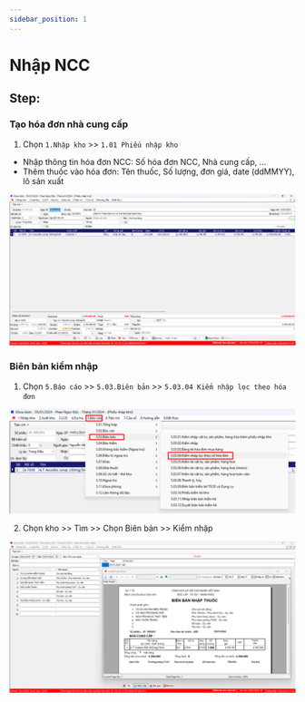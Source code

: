 ```yaml
---
sidebar_position: 1
---
```


# Nhập NCC

## Step:
### Tạo hóa đơn nhà cung cấp
 1. Chọn `1.Nhập kho` >> `1.01 Phiếu nhập kho`
 
- Nhập thông tin hóa đơn NCC: Số hóa đơn NCC, Nhà cung cấp, ...
- Thêm thuốc vào hóa đơn: Tên thuốc, Số lượng, đơn giá, date (ddMMYY), lô sản xuất

![ncc](img/ncc.png)
 
### Biên bản kiểm nhập
1. Chọn `5.Báo cáo` >> `5.03.Biên bản` >> `5.03.04 Kiểm nhập lọc theo hóa đơn`

![Menu BBKN](img/menu-bbkn.png)

2. Chọn kho >> Tìm >> Chọn Biên bản >> Kiểm nhập

![Biên bản kiểm nhập](img/bbnt.png)